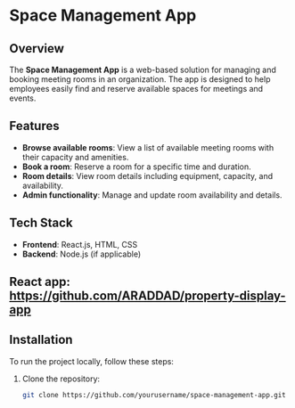 # Space Management App

## Overview
The **Space Management App** is a web-based solution for managing and booking meeting rooms in an organization. The app is designed to help employees easily find and reserve available spaces for meetings and events.

## Features
- **Browse available rooms**: View a list of available meeting rooms with their capacity and amenities.
- **Book a room**: Reserve a room for a specific time and duration.
- **Room details**: View room details including equipment, capacity, and availability.
- **Admin functionality**: Manage and update room availability and details.

## Tech Stack
- **Frontend**: React.js, HTML, CSS
- **Backend**: Node.js (if applicable)

## React app: https://github.com/ARADDAD/property-display-app

## Installation

To run the project locally, follow these steps:

1. Clone the repository:
   ```bash
   git clone https://github.com/yourusername/space-management-app.git
